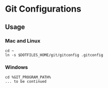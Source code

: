 Git Configurations
==================

Usage
-----

### Mac and Linux ###

```shell
cd ~
ln -s $DOTFILES_HOME/git/gitconfig .gitconfig
```

### Windows ###

```batch
cd %GIT_PROGRAM_PATH%
... to be continued
```

